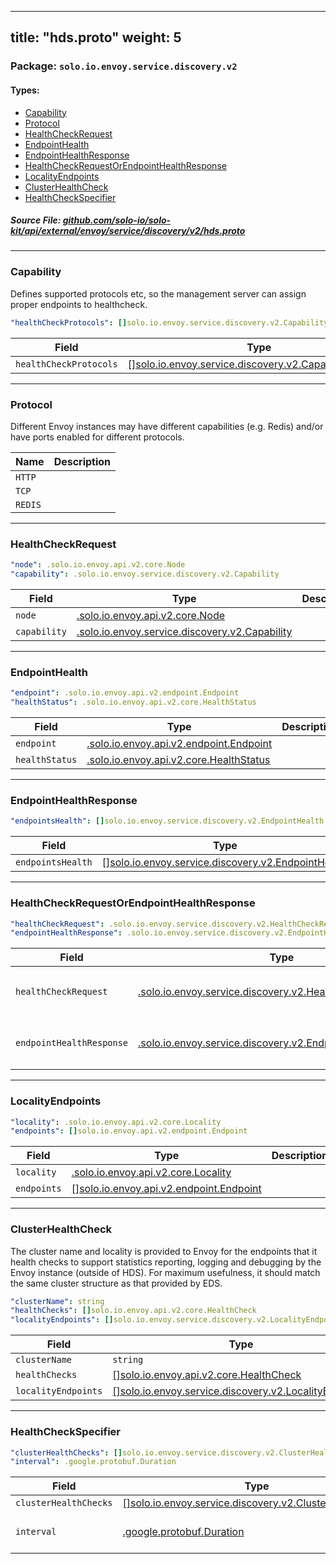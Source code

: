 
---
title: "hds.proto"
weight: 5
---

<!-- Code generated by solo-kit. DO NOT EDIT. -->


### Package: `solo.io.envoy.service.discovery.v2` 
#### Types:


- [Capability](#capability)
- [Protocol](#protocol)
- [HealthCheckRequest](#healthcheckrequest)
- [EndpointHealth](#endpointhealth)
- [EndpointHealthResponse](#endpointhealthresponse)
- [HealthCheckRequestOrEndpointHealthResponse](#healthcheckrequestorendpointhealthresponse)
- [LocalityEndpoints](#localityendpoints)
- [ClusterHealthCheck](#clusterhealthcheck)
- [HealthCheckSpecifier](#healthcheckspecifier)
  



##### Source File: [github.com/solo-io/solo-kit/api/external/envoy/service/discovery/v2/hds.proto](https://github.com/solo-io/solo-kit/blob/master/api/external/envoy/service/discovery/v2/hds.proto)





---
### Capability

 
Defines supported protocols etc, so the management server can assign proper
endpoints to healthcheck.

```yaml
"healthCheckProtocols": []solo.io.envoy.service.discovery.v2.Capability.Protocol

```

| Field | Type | Description |
| ----- | ---- | ----------- | 
| `healthCheckProtocols` | [[]solo.io.envoy.service.discovery.v2.Capability.Protocol](../hds.proto.sk/#protocol) |  |




---
### Protocol

 
Different Envoy instances may have different capabilities (e.g. Redis)
and/or have ports enabled for different protocols.

| Name | Description |
| ----- | ----------- | 
| `HTTP` |  |
| `TCP` |  |
| `REDIS` |  |




---
### HealthCheckRequest



```yaml
"node": .solo.io.envoy.api.v2.core.Node
"capability": .solo.io.envoy.service.discovery.v2.Capability

```

| Field | Type | Description |
| ----- | ---- | ----------- | 
| `node` | [.solo.io.envoy.api.v2.core.Node](../../../../api/v2/core/base.proto.sk/#node) |  |
| `capability` | [.solo.io.envoy.service.discovery.v2.Capability](../hds.proto.sk/#capability) |  |




---
### EndpointHealth



```yaml
"endpoint": .solo.io.envoy.api.v2.endpoint.Endpoint
"healthStatus": .solo.io.envoy.api.v2.core.HealthStatus

```

| Field | Type | Description |
| ----- | ---- | ----------- | 
| `endpoint` | [.solo.io.envoy.api.v2.endpoint.Endpoint](../../../../api/v2/endpoint/endpoint_components.proto.sk/#endpoint) |  |
| `healthStatus` | [.solo.io.envoy.api.v2.core.HealthStatus](../../../../api/v2/core/health_check.proto.sk/#healthstatus) |  |




---
### EndpointHealthResponse



```yaml
"endpointsHealth": []solo.io.envoy.service.discovery.v2.EndpointHealth

```

| Field | Type | Description |
| ----- | ---- | ----------- | 
| `endpointsHealth` | [[]solo.io.envoy.service.discovery.v2.EndpointHealth](../hds.proto.sk/#endpointhealth) |  |




---
### HealthCheckRequestOrEndpointHealthResponse



```yaml
"healthCheckRequest": .solo.io.envoy.service.discovery.v2.HealthCheckRequest
"endpointHealthResponse": .solo.io.envoy.service.discovery.v2.EndpointHealthResponse

```

| Field | Type | Description |
| ----- | ---- | ----------- | 
| `healthCheckRequest` | [.solo.io.envoy.service.discovery.v2.HealthCheckRequest](../hds.proto.sk/#healthcheckrequest) |  Only one of `healthCheckRequest` or `endpointHealthResponse` can be set. |
| `endpointHealthResponse` | [.solo.io.envoy.service.discovery.v2.EndpointHealthResponse](../hds.proto.sk/#endpointhealthresponse) |  Only one of `endpointHealthResponse` or `healthCheckRequest` can be set. |




---
### LocalityEndpoints



```yaml
"locality": .solo.io.envoy.api.v2.core.Locality
"endpoints": []solo.io.envoy.api.v2.endpoint.Endpoint

```

| Field | Type | Description |
| ----- | ---- | ----------- | 
| `locality` | [.solo.io.envoy.api.v2.core.Locality](../../../../api/v2/core/base.proto.sk/#locality) |  |
| `endpoints` | [[]solo.io.envoy.api.v2.endpoint.Endpoint](../../../../api/v2/endpoint/endpoint_components.proto.sk/#endpoint) |  |




---
### ClusterHealthCheck

 
The cluster name and locality is provided to Envoy for the endpoints that it
health checks to support statistics reporting, logging and debugging by the
Envoy instance (outside of HDS). For maximum usefulness, it should match the
same cluster structure as that provided by EDS.

```yaml
"clusterName": string
"healthChecks": []solo.io.envoy.api.v2.core.HealthCheck
"localityEndpoints": []solo.io.envoy.service.discovery.v2.LocalityEndpoints

```

| Field | Type | Description |
| ----- | ---- | ----------- | 
| `clusterName` | `string` |  |
| `healthChecks` | [[]solo.io.envoy.api.v2.core.HealthCheck](../../../../api/v2/core/health_check.proto.sk/#healthcheck) |  |
| `localityEndpoints` | [[]solo.io.envoy.service.discovery.v2.LocalityEndpoints](../hds.proto.sk/#localityendpoints) |  |




---
### HealthCheckSpecifier



```yaml
"clusterHealthChecks": []solo.io.envoy.service.discovery.v2.ClusterHealthCheck
"interval": .google.protobuf.Duration

```

| Field | Type | Description |
| ----- | ---- | ----------- | 
| `clusterHealthChecks` | [[]solo.io.envoy.service.discovery.v2.ClusterHealthCheck](../hds.proto.sk/#clusterhealthcheck) |  |
| `interval` | [.google.protobuf.Duration](https://developers.google.com/protocol-buffers/docs/reference/csharp/class/google/protobuf/well-known-types/duration) | The default is 1 second. |





<!-- Start of HubSpot Embed Code -->
<script type="text/javascript" id="hs-script-loader" async defer src="//js.hs-scripts.com/5130874.js"></script>
<!-- End of HubSpot Embed Code -->
